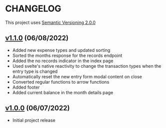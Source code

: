 # CHANGELOG

This project uses [Semantic Versioning 2.0.0](https://semver.org/)

## [v1.1.0](https://github.com/theofficialnar/alkansya/tree/release/1.1.0) (06/08/2022)

-   Added new expense types and updated sorting
-   Sorted the months response for the records endpoint
-   Added the no records indicator in the index page
-   Used svelte's native reactivity to change the transaction types when the entry type is changed
-   Automatically reset the new entry form modal content on close
-   Converted regular functions to arrow functions
-   Added footer
-   Added current balance in the month details page

## [v1.0.0](https://github.com/theofficialnar/alkansya/tree/release/1.0.0) (06/07/2022)

-   Initial project release
